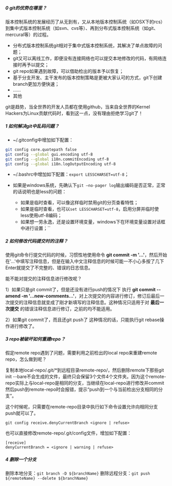 ##### 0 git的优势在哪里？

版本控制系统的发展经历了从无到有，又从本地版本控制系统（如OSX下的rcs）到集中式版本控制系统（如svn、cvs等）、再到分布式版本控制系统（如git、mercural等）的过程。

- 分布式版本控制系统git相对于集中式版本控制系统，其解决了单点故障的问题；
- git又可以离线工作，即便没有连接网络也可以提交本地修改的代码，有网络连接时再予以提交；
- git repo如果遇到故障，可以借助检出的版本予以恢复；
- 基于分支开发、主干发布的版本控制策略是更被大家认可的方式，git下创建branch更加方便快速；
- ……
- 其他

git是趋势，当全世界的开发人员都在使用github，当来自全世界的Kernel Hackers为Linux贡献代码时，看到这一点，没有理由拒绝学习git了！

##### 1 如何解决git中乱码问题？

- ~/.gitconfig中增加如下配置：

```sh
git config core.quotepath false
git config --global gui.encoding utf-8
git config --global i18n.commitEncoding utf-8
git config --global i18n.logOutputEncoding utf-8
```
- ~/.bashrc中增加如下配置：`export LESSCHARSET=utf-8`；

- 如果是windows系统，先确认下`git —no-pager log`输出编码是否正常，正常的话说明也是less的问题：
  - 如果是临时查看，可以像这样临时禁用git的分页查看特性；
  - 如果是临时查看，也可以`set LESSCHARSET=utf-8`，启用分屏并临时使less使用utf-8编码；
  - 如果想一劳永逸，还是设置环境变量，windows下在环境变量设置对话框中进行设置；``

##### 2 如何修改代码提交时的注释？

使用git命令行提交代码的时候，习惯性地使用命令 **git commit -m '...'**，然后开始在'...'中填写注释信息，但是在输入中文注释信息的时候可能一不小心多按了几下Enter就提交了不完整的、错误的日志信息。

能不能对提交的注释信息进行修改呢？

1）如果只是git commit了，但是还没有进行push的情况下
执行 **git commit --amend -m '...new-comments...'**，对上次提交的内容进行修订，修订后最后一次提交的注释信息就变成了刚才新填写的注释信息。这种情况只适用于对 **最后一次提交** 的错误注释信息进行修订，之前的均不能适用。

2）如果git commit了，而且还git push了
这种情况的话，只能执行git rebase操作进行修改了。

##### 3 repo被破坏如何重建repo？

假定remote repo遇到了问题，需要利用之前检出的local repo来重建remote repo，怎么做到呢？

复制本地local-repo/.git/*到远程目录remote-repo/，然后删除remote下那些git init --bare不会生成的文件，最终只会保留3个文件4个文件夹。因为这个remote-repo实际上与local-repo是相同的分支，当继续在local-repo进行修改并commit然后push到remote-repo时会报错，提示“push到一个与当前检出分支相同的分支”。

这个时候呢，只需要在remote-repo目录中执行如下命令设置允许向相同分支push就可以了。

```
git config receive.denyCurrentBranch <ignore | refuse>
```

也可以直接修改remote-repo/.git/config文件，增加如下配置：

```
[receive]
denyCurrentBranch = <ignore | warning | refuse>
```

##### 4 删除一个分支

删除本地分支：`git branch -D ${branchName}`
删除远程分支：`git push ${remoteName} --delete ${branchName}`

